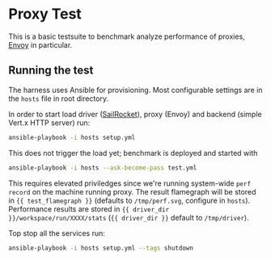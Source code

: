 # Proxy Test

This is a basic testsuite to benchmark analyze performance of proxies, [Envoy](https://www.envoyproxy.io) in particular.

## Running the test

The harness uses Ansible for provisioning. Most configurable settings are in the `hosts` file in root directory.

In order to start load driver ([SailRocket](https://github.com/RedHatPerf/SailRocket/)), proxy (Envoy) and backend (simple Vert.x HTTP server) run:

```bash
ansible-playbook -i hosts setup.yml
```

This does not trigger the load yet; benchmark is deployed and started with

```bash
ansible-playbook -i hosts --ask-become-pass test.yml 
```

This requires elevated priviledges since we're running system-wide `perf record` on the machine running proxy. The result flamegraph will be stored in `{{ test_flamegraph }}` (defaults to `/tmp/perf.svg`, configure in `hosts`). Performance results are stored in `{{ driver_dir }}/workspace/run/XXXX/stats` (`{{ driver_dir }}` default to `/tmp/driver`).

Top stop all the services run:

```bash
ansible-playbook -i hosts setup.yml --tags shutdown
```